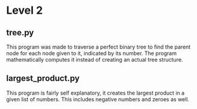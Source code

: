 
# Level 2

## tree.py

This program was made to traverse a perfect binary tree to find the parent node for each node given to it, indicated by its number.
The program mathematically computes it instead of creating an actual tree structure.

## largest_product.py

This program is fairly self explanatory, it creates the largest product in a given list of numbers.
This includes negative numbers and zeroes as well.
